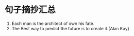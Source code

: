 # 句子摘抄汇总

1. Each man is the architect of own his fate.
2. The Best way to predict the future is to create it.(Alan Kay)

